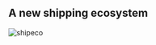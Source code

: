 ## A new shipping ecosystem

![shipeco](/dfrnascimento/scenarios/docker/assets/shipping-indsutry-results.png)
